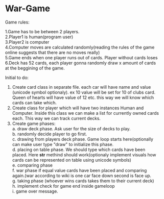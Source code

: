 # War-Game
Game rules:

1.Game has to be between 2 players.<br>
2.Player1 is human(program user)<br>
3.Player2 is computer<br>
4.Computer moves are calculated randomly(reading the rules of the game online suggests that there are no moves really)<br>
5.Game ends when one player runs out of cards. Player without cards loses<br>
6.Deck has 52 cards, each player gonna randomly draw x amount of cards at the beggining of the game. <br>

Initial to do:

1. Create card class in separate file. each car will have name and value (unicode symbol optionaly). ex 10 value will be set for 10 of clubs card. Queen of hearts will have value of 12 etc. this way we will know which cards can take which.
2. Create class for player which will have two instances Human and Computer. Inside this class we can make a list for currently owned cards each. This way we can track current decks. 
3. Create game phases:<br> 
   a. draw deck phase. Ask user for the size of decks to play.<br>
   b. randomly decide player to go first.<br>
   c. drawing from players deck phase. Game loop starts here(optionally can make user type "draw" to initialize this phase.<br>
   d. placing on table phase. We should type which cards have been placed. Here __str__ methind should work(optionaly implement visuals how cards can be represented on table using unicode symbols)<br>
   e. comparing phase<br>
   f. war phase if equal value cards have been placed and comparing again.(war according to wiki is one car face down second is face up.<br>
   g. taking phase (whoever wins cards takes them to their current deck)<br>
   h. implement check for game end inside gameloop<br>
   i. game over message.<br>
   
   
   
